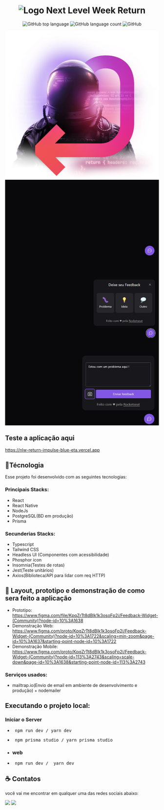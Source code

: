 <h1 align="center">
   <img src="https://user-images.githubusercontent.com/71537090/167278902-b564cc78-d48d-44e6-b4ff-120e00406ddb.png" alt="Logo Next Level Week Return" />
</h1>

<p align="center" margin-top="25px" >
  <img alt="GitHub top language" src="https://img.shields.io/github/languages/top/alisson-osvaldo/NLW_Return_Impulse?color=blueviolet">

  <img alt="GitHub language count" src="https://img.shields.io/github/languages/count/alisson-osvaldo/NLW_Return_Impulse?color=blueviolet">

  <img alt="GitHub" src="https://img.shields.io/github/license/alisson-osvaldo/NLW_Return_Impulse?color=blueviolet">
</p>

<div align="center">
   <img src="img/astronautaCodeNLWReturn.png" align="center">
   <img src="img/feedback1.jpg" align="center" width = 700px>
   <img src="img/feedback.jpg" align="center" width = 700px>
   <img src="img/feedback-problema.jpg" align="center" width = 700px>
</div>

## Teste a aplicação aqui

https://nlw-return-impulse-blue-eta.vercel.app

## 🔧Técnologia

Esse projeto foi desenvolvido com as seguintes tecnologias:

### Principais Stacks:

- React
- React Native
- NodeJs
- PostgreSQL(BD em produção)
- Prisma

### Secunderias Stacks:

- Typescript
- Tailwind CSS
- Headless UI (Componentes com acessibilidade)
- Phosphor icon
- Insomnia(Testes de rotas)
- Jest(Teste unitários)
- Axios(Biblioteca/API para lidar com req HTTP)

## 🔖 Layout, prototipo e demonstração de como sera feito a aplicação

- Prototipo: https://www.figma.com/file/KpqZrTt8dBlk1k3osoFp2i/Feedback-Widget-(Community)?node-id=10%3A1638
- Demonstração Web: https://www.figma.com/proto/KpqZrTt8dBlk1k3osoFp2i/Feedback-Widget-(Community)?node-id=10%3A1722&scaling=min-zoom&page-id=10%3A1637&starting-point-node-id=10%3A1722
- Demonstração Mobile: https://www.figma.com/proto/KpqZrTt8dBlk1k3osoFp2i/Feedback-Widget-(Community)?node-id=113%3A2743&scaling=scale-down&page-id=10%3A1638&starting-point-node-id=113%3A2743

### Serviços usados:

- mailtrap.io(Envio de email em ambiente de desenvolvimento e produção) + nodemailer

## Executando o projeto local:

### Iniciar o Server

- <pre> npm run dev / yarn dev </pre>
- <pre> npm prisma studio / yarn prisma studio </pre>
- ### web
- <pre> npm run dev /  yarn dev </pre>

## ☕ Contatos

você vai me encontrar em qualquer uma das redes sociais abaixo:

<a href = "mailto: alisson.artigas@gmail.com"><img src="https://img.shields.io/badge/-Gmail-%23EA4335?style=for-the-badge&logo=gmail&logoColor=white" target="_blank" margin-right="10px"></a>
<a href="https://www.linkedin.com/in/alisson-osvaldo-1420161aa/" target="_blank"><img src="https://img.shields.io/badge/-LinkedIn-%230077B5?style=for-the-badge&logo=linkedin&logoColor=white" target="_blank"></a>
